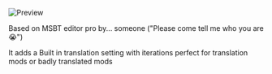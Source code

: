 ![Preview](https://github.com/user-attachments/assets/da5671c1-7fcf-425b-918c-5733faf1bea3)

Based on MSBT editor pro by... someone ("Please come tell me who you are :sob:")

It adds a Built in translation setting with iterations perfect for translation mods or badly translated mods
